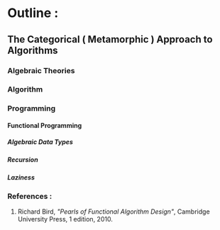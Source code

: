 # Outline :
## The Categorical ( Metamorphic ) Approach to Algorithms

### Algebraic Theories

### Algorithm

### Programming
#### Functional Programming
##### Algebraic Data Types
##### Recursion
##### Laziness

###  References :
1. Richard Bird, _"Pearls of Functional Algorithm Design"_, Cambridge University Press, 1 edition, 2010.
